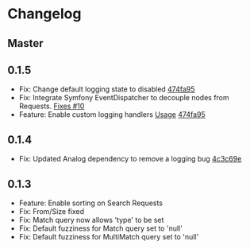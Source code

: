 Changelog
========

Master
------

0.1.5
-----
 - Fix: Change default logging state to disabled [474fa95](https://github.com/polyfractal/sherlock/commit/474fa957c61b550fa043315757a4e279179dc0d8)
 - Fix: Integrate Symfony EventDispatcher to decouple nodes from Requests. [Fixes #10](https://github.com/polyfractal/sherlock/issues/10)
 - Feature: Enable custom logging handlers [Usage](https://github.com/polyfractal/sherlock/issues/12#issuecomment-14682664) [474fa95](https://github.com/polyfractal/sherlock/commit/474fa957c61b550fa043315757a4e279179dc0d8)

0.1.4
-----
 - Fix: Updated Analog dependency to remove a logging bug [4c3c69e](https://github.com/polyfractal/sherlock/commit/4c3c69e59365784e70c2ec8d0d83bc8d5a060fda)

0.1.3
------
 - Feature: Enable sorting on Search Requests
 - Fix: From/Size fixed
 - Fix: Match query now allows 'type' to be set
 - Fix: Default fuzziness for Match query set to 'null'
 - Fix: Default fuzziness for MultiMatch query set to 'null'



